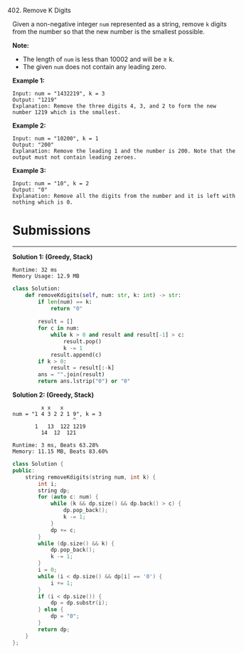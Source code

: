 402. Remove K Digits

Given a non-negative integer `num` represented as a string, remove `k` digits from the number so that the new number is the smallest possible.

**Note:**

* The length of `num` is less than 10002 and will be ≥ k.
* The given `num` does not contain any leading zero.

**Example 1:**
```
Input: num = "1432219", k = 3
Output: "1219"
Explanation: Remove the three digits 4, 3, and 2 to form the new number 1219 which is the smallest.
```

**Example 2:**
```
Input: num = "10200", k = 1
Output: "200"
Explanation: Remove the leading 1 and the number is 200. Note that the output must not contain leading zeroes.
```

**Example 3:**
```
Input: num = "10", k = 2
Output: "0"
Explanation: Remove all the digits from the number and it is left with nothing which is 0.
```

# Submissions
---
**Solution 1: (Greedy, Stack)**
```
Runtime: 32 ms
Memory Usage: 12.9 MB
```
```python
class Solution:
    def removeKdigits(self, num: str, k: int) -> str:
        if len(num) == k:
            return "0"
        
        result = []
        for c in num:
            while k > 0 and result and result[-1] > c:
                result.pop()
                k -= 1
            result.append(c)
        if k > 0:
            result = result[:-k]
        ans = "".join(result)
        return ans.lstrip("0") or "0"
```

**Solution 2: (Greedy, Stack)**

             x x   x
    num = "1 4 3 2 2 1 9", k = 3
                       ^
           1   13  122 1219
             14  12  121

```
Runtime: 3 ms, Beats 63.28%
Memory: 11.15 MB, Beats 83.60%
```
```c++
class Solution {
public:
    string removeKdigits(string num, int k) {
        int i;
        string dp;
        for (auto c: num) {
            while (k && dp.size() && dp.back() > c) {
                dp.pop_back();
                k -= 1;
            }
            dp += c;
        }
        while (dp.size() && k) {
            dp.pop_back();
            k -= 1;
        }
        i = 0;
        while (i < dp.size() && dp[i] == '0') {
            i += 1;
        }
        if (i < dp.size()) {
            dp = dp.substr(i);
        } else {
            dp = "0";
        }
        return dp;
    }
};
```
